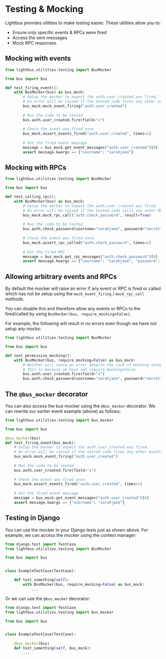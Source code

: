 # Testing & Mocking

Lightbus provides utilities to make testing easier. 
These utilities allow you to:

* Ensure only specific events & RPCs were fired
* Access the sent messages
* Mock RPC responses

## Mocking with events

```python
from lightbus.utilities.testing import BusMocker

from bus import bus

def test_firing_event():
    with BusMocker(bus) as bus_mock:
        # Setup the mocker to expect the auth.user_created was fired.
        # An error will be raised if the tested code fires any other events
        bus_mock.mock_event_firing("auth.user_created")
        
        # Run the code to be tested
        bus.auth.user_created.fire(field="x")
        
        # Check the event was fired once
        bus_mock.assert_events_fired("auth.user_created", times=1)
        
        # Get the fired event message
        message = bus_mock.get_event_messages("auth.user_created")[0]
        assert message.kwargs == {"username": "sarahjane"}
```


## Mocking with RPCs

```python
from lightbus.utilities.testing import BusMocker

from bus import bus

def test_calling_rpc():
    with BusMocker(bus) as bus_mock:
        # Setup the mocker to expect the auth.user_created was fired.
        # An error will be raised if the tested code calls any other RPCs
        bus_mock.mock_rpc_call("auth.check_password", result=True)
        
        # Run the code to be tested
        bus.auth.check_password(username="sarahjane", password="secret")
        
        # Check the event was fired once
        bus_mock.assert_rpc_called("auth.check_password", times=1)
        
        # Get the fired RPC
        message = bus_mock.get_rpc_messages("auth.check_password")[0]
        assert message.kwargs == {"username": "sarahjane", "password": "secret"}
```

## Allowing arbitrary events and RPCs

By default the mocker will raise an error if any event or RPC is fired or called which has 
not be setup using the `mock_event_firing` / `mock_rpc_call` methods.

You can disable this and therefore allow any events or RPCs to the fired/called by using 
`BusMocker(bus, require_mocking=False)`.

For example, the following will result in no errors even though we have not 
setup any mocks:

```python
from lightbus.utilities.testing import BusMocker

from bus import bus

def test_permissive_mocking():
    with BusMocker(bus, require_mocking=False) as bus_mock:
        # Neither will cause an error despite the lack of mocking setup.
        # This is because we have set require_mocking=False
        bus.auth.user_created.fire(field="x")
        bus.auth.check_password(username="sarahjane", password="secret")
```

## The `@bus_mocker` decorator

You can also access the bus mocker using the `@bus_mocker` decorator. We can rewrite 
our earlier event example (above) as follows:


```python
from lightbus.utilities.testing import bus_mocker

from bus import bus

@bus_mocker(bus)
def test_firing_event(bus_mock):
    # Setup the mocker to expect the auth.user_created was fired.
    # An error will be raised if the tested code fires any other events
    bus_mock.mock_event_firing("auth.user_created")
    
    # Run the code to be tested
    bus.auth.user_created.fire(field="x")
    
    # Check the event was fired once
    bus_mock.assert_events_fired("auth.user_created", times=1)
    
    # Get the fired event message
    message = bus_mock.get_event_messages("auth.user_created")[0]
    assert message.kwargs == {"username": "sarahjane"}
```

## Testing in Django

You can use the mocker in your Django tests just as shown above.
For example, we can access the mocker using the context manager:

```python
from django.test import TestCase
from lightbus.utilities.testing import BusMocker

from bus import bus


class ExampleTestCase(TestCase):

    def test_something(self):
        with BusMocker(bus, require_mocking=False) as bus_mock:
            ...
```

Or we can use the `@bus_mocker` decorator:


```python
from django.test import TestCase
from lightbus.utilities.testing import bus_mocker

from bus import bus


class ExampleTestCase(TestCase):
    
    @bus_mocker(bus)
    def test_something(self, bus_mock):
        ...
```
